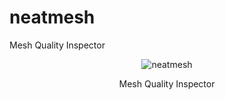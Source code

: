 # neatmesh
Mesh Quality Inspector

<p align="center">
    <img alt="neatmesh" src="https://media.githubusercontent.com/media/eigenemara/neatmesh/main/logo/cli.png">
  <p align="center">Mesh Quality Inspector</p>
</p>

